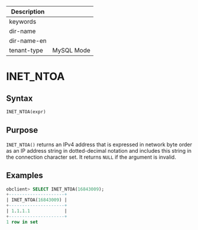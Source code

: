 | Description   |                 |
|---------------|-----------------|
| keywords      |                 |
| dir-name      |                 |
| dir-name-en   |                 |
| tenant-type   | MySQL Mode      |

# INET_NTOA

## Syntax

```sql
INET_NTOA(expr)
```

## Purpose

`INET_NTOA()` returns an IPv4 address that is expressed in network byte order as an IP address string in dotted-decimal notation and includes this string in the connection character set. It returns `NULL` if the argument is invalid.

## Examples

```sql
obclient> SELECT INET_NTOA(16843009);
+---------------------+
| INET_NTOA(16843009) |
+---------------------+
| 1.1.1.1             |
+---------------------+
1 row in set
```
